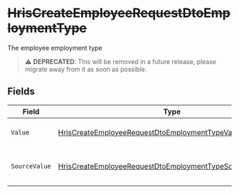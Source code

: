 # ~~HrisCreateEmployeeRequestDtoEmploymentType~~

The employee employment type

> :warning: **DEPRECATED**: This will be removed in a future release, please migrate away from it as soon as possible.


## Fields

| Field                                                                                                                                               | Type                                                                                                                                                | Required                                                                                                                                            | Description                                                                                                                                         | Example                                                                                                                                             |
| --------------------------------------------------------------------------------------------------------------------------------------------------- | --------------------------------------------------------------------------------------------------------------------------------------------------- | --------------------------------------------------------------------------------------------------------------------------------------------------- | --------------------------------------------------------------------------------------------------------------------------------------------------- | --------------------------------------------------------------------------------------------------------------------------------------------------- |
| `Value`                                                                                                                                             | [HrisCreateEmployeeRequestDtoEmploymentTypeValue](../../Models/Components/HrisCreateEmployeeRequestDtoEmploymentTypeValue.md)                       | :heavy_minus_sign:                                                                                                                                  | The type of the employment.                                                                                                                         | permanent                                                                                                                                           |
| `SourceValue`                                                                                                                                       | [HrisCreateEmployeeRequestDtoEmploymentTypeSourceValueUnion](../../Models/Components/HrisCreateEmployeeRequestDtoEmploymentTypeSourceValueUnion.md) | :heavy_minus_sign:                                                                                                                                  | The source value of the employment type.                                                                                                            | Permanent                                                                                                                                           |